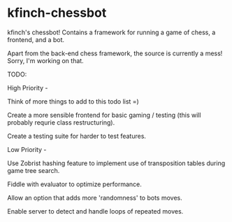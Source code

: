 kfinch-chessbot
===============

kfinch's chessbot! Contains a framework for running a game of chess, a frontend, and a bot.

Apart from the back-end chess framework, the source is currently a mess! Sorry, I'm working on that.

TODO:

High Priority -

  Think of more things to add to this todo list  =)
  
  Create a more sensible frontend for basic gaming / testing (this will probably requrie class restructuring).
  
  Create a testing suite for harder to test features.

Low Priority - 

  Use Zobrist hashing feature to implement use of transposition tables during game tree search.
  
  Fiddle with evaluator to optimize performance.
  
  Allow an option that adds more 'randomness' to bots moves.
  
  Enable server to detect and handle loops of repeated moves.
